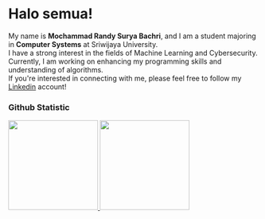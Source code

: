 # Halo semua! 

My name is **Mochammad Randy Surya Bachri**, and I am a student majoring in **Computer Systems** at Sriwijaya University.<br>
I have a strong interest in the fields of Machine Learning and Cybersecurity. <br>
Currently, I am working on enhancing my programming skills and understanding of algorithms. <br>
If you're interested in connecting with me, please feel free to follow my [Linkedin](https://www.linkedin.com/in/randy-bachri-104719283/) account!

### Github Statistic
<p align="left">
<a href="https://github.com/dimasmds">
  <img height="180em" src="https://github-readme-stats-eight-theta.vercel.app/api?username=dimasmds&show_icons=true&theme=algolia&include_all_commits=true&count_private=true"/>
  <img height="180em" src="https://github-readme-stats-eight-theta.vercel.app/api/top-langs/?username=dimasmds&layout=compact&langs_count=8&theme=algolia"/>
</a>
</p>


